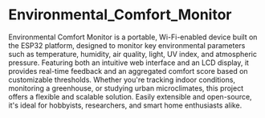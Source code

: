 # Environmental_Comfort_Monitor

Environmental Comfort Monitor is a portable, Wi-Fi-enabled device built on the ESP32 platform, designed to monitor key environmental parameters such as temperature, humidity, air quality, light, UV index, and atmospheric pressure. Featuring both an intuitive web interface and an LCD display, it provides real-time feedback and an aggregated comfort score based on customizable thresholds. Whether you're tracking indoor conditions, monitoring a greenhouse, or studying urban microclimates, this project offers a flexible and scalable solution. Easily extensible and open-source, it's ideal for hobbyists, researchers, and smart home enthusiasts alike.
